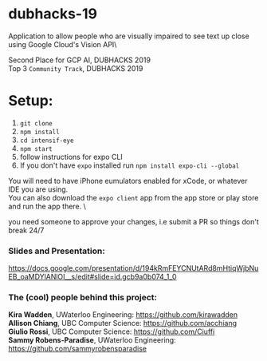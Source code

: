 # dubhacks-19
Application to allow people who are visually impaired to see text up close using Google Cloud's Vision API\

Second Place for GCP AI, DUBHACKS 2019 \
 Top 3 `Community Track`, DUBHACKS 2019

# Setup:
1. `git clone`
2. `npm install`
3. `cd intensif-eye`
3. `npm start`
4.  follow instructions for expo CLI
5.  If you don't have `expo` installed run 
```npm install expo-cli --global```

You will need to have iPhone eumulators enabled for xCode, or whatever IDE you are using. \
You can also download the `expo client` app from the app store or play store and run the app there. \

you need someone to approve your changes, i.e submit a PR so things don't break 24/7

### Slides and Presentation:
https://docs.google.com/presentation/d/194kRmFEYCNUtARd8mHtiqWjbNuEB_oaMDYlANlOI__s/edit#slide=id.gcb9a0b074_1_0

### The (cool) people behind this project:

<b>Kira Wadden</b>, UWaterloo Engineering: https://github.com/kirawadden \
<b>Allison Chiang</b>, UBC Computer Science: https://github.com/acchiang \
<b>Giulio Rossi</b>, UBC Computer Science: https://github.com/Ciuffi \
<b>Sammy Robens-Paradise</b>, UWaterloo Engineering: https://github.com/sammyrobensparadise 



